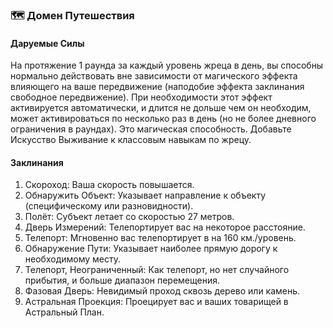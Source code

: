 ### 🗺️ Домен Путешествия
#### Даруемые Силы
На протяжение 1 раунда за каждый уровень жреца в день, вы способны нормально действовать вне зависимости от магического эффекта влияющего на ваше передвижение (наподобие эффекта заклинания свободное передвижение). При необходимости этот эффект активируется автоматически, и длится не дольше чем он необходим, может активироваться по несколько раз в день (но не более дневного ограничения в раундах). Это магическая способность. Добавьте Искусство Выживание к классовым навыкам по жрецу.
#### Заклинания
1. Скороход: Ваша скорость повышается.
2. Обнаружить Объект: Указывает направление к объекту (специфическому или разновидности).
3. Полёт: Субъект летает со скоростью 27 метров.
4. Дверь Измерений: Телепортирует вас на некоторое расстояние.
5. Телепорт: Мгновенно вас телепортирует в на 160 км./уровень.
6. Обнаружение Пути: Указывает наиболее прямую дорогу к необходимому месту.
7. Телепорт, Неограниченный: Как телепорт, но нет случайного прибытия, и больше диапазон перемещения.
8. Фазовая Дверь: Невидимый проход сквозь дерево или камень.
9. Астральная Проекция: Проецирует вас и ваших товарищей в Астральный План.